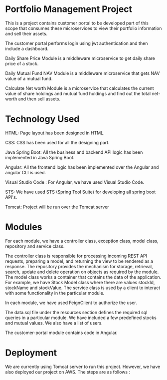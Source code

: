 # Portfolio Management Project

This is a project contains customer portal to be developed part of this scope that consumes these microservices to view their portfolio information and sell their assets.

The customer portal performs login using jwt authentication and then include a dashboard.

Daily Share Price Module is a middleware microservice to get daily share price of a stock.

Daily Mutual Fund NAV Module is a middleware microservice that gets NAV value of a mutual fund.

Calculate Net worth Module is a microservice that calculates the current value of share holdings and mutual fund holdings and find out the total net-worth and then sell
assets.

# Technology Used

HTML: Page layout has been designed in HTML.

CSS: CSS has been used for all the designing part.

Java Spring Boot: All the business and backend API logic has been implemented in Java Spring Boot.

Angular: All the frontend logic has been implemented over the Angular and angular CLI is used.

Visual Studio Code : For Angular, we have used Visual Studio Code.

STS: We have used STS (Spring Tool Suite) for developing all spring boot API's.

Tomcat: Project will be run over the Tomcat server

# Modules
For each module, we have a controller class, exception class, model class, repository and service class. 

The controller class is responsible for processing incoming REST API requests, preparing a model, and returning the view to be rendered as a response. The repository provides the mechanism for storage, retrieval, search, update and delete operation on objects as required by the module. The model class works a container that contains the data of the application. For example, we have Stock Model class where there are values stockId, stockName and stockValue. The service class is used by a client to interact with some functionality in the particular module. 

In each module, we have used FeignClient to authorize the user. 

The data.sql file under the resources section defines the required sql queries in a particular module. We have included a few predefined stocks and mutual values. We also have a list of users. 

The customer-portal module contains code in Angular.

# Deployment

We are currently using Tomcat server to run this project. However, we have also deployed our project on AWS. The steps are as follows : 




